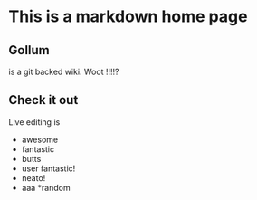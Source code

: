 # This is a markdown home page

## Gollum

is a git backed wiki. Woot !!!!?

## Check it out

Live editing is

* awesome
* fantastic
* butts
* user fantastic!
* neato!
* aaa
*random
